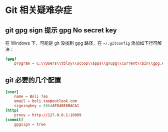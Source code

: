 # Git 相关疑难杂症

## git gpg sign 提示 gpg No secret key

在 Windows 下，可能是 git 没找到 gpg 路径，在 `~/.gitconfig` 添加如下行可解决：

``` conf
[gpg]
    program = C:\\Users\\tblsy\\scoop\\apps\\gnupg\\current\\bin\\gpg.exe
```

## git 必要的几个配置

``` conf
[user]
    name = Boli Tao
    email = boli.tao@outlook.com
    signingkey = 8864AF040E6BACA1
[http]
    proxy = http://127.0.0.1:10809
[commit]
    gpgsign = true
```
